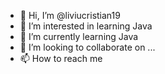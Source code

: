 - 👋 Hi, I’m @liviucristian19
- 👀 I’m interested in learning Java
- 🌱 I’m currently learning Java
- 💞️ I’m looking to collaborate on ...
- 📫 How to reach me 

<!---
liviucristian19/liviucristian19 is a ✨ special ✨ repository because its `README.md` (this file) appears on your GitHub profile.
You can click the Preview link to take a look at your changes.
--->
